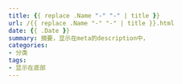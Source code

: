 ```yaml
---
title: {{ replace .Name "-" "-" | title }}
url: /{{ replace .Name "-" "-" | title }}.html
date: {{ .Date }}
summary: 摘要，显示在meta的description中，
categories:
- 分类
tags:
- 显示在底部
---
```

